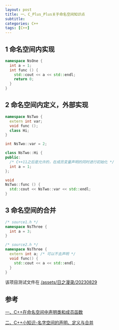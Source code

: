 ```yaml
---
layout: post
title: 一、C_Plus_Plus关于命名空间知识点
subtitle: 
categories: C++
tags: [C++]
---
```


## 1 命名空间内实现
```c++
namespace NsOne {
  int a = 1;
  int func () {
    std::cout << a << std::endl;
    return 0;
  }
}
```
## 2 命名空间内定义，外部实现
```c++
namespace NsTwo {
  extern int var;
  void func ();
  class Hi;
}
```

```c++
int NsTwo::var = 2;

class NsTwo::Hi {
public:
  /* C++11之后是允许的，在成员变量声明的同时进行初始化 */
  int a = 1;
};

void
NsTwo::func () {
  std::cout << NsTwo::var << std::endl;
}
```

## 3 命名空间的合并
```c++
/* source1.h */
namespace NsThree {
  int a = 3;
}
```

```c++
/* source2.h */
namespace NsThree {
  extern int a; /* 可以不去声明 */
  void func() {
    std::cout << a << std::endl;
  }
}
```

该项目测试文件在 [/assets/日之漫录/20230829](/assets/CPlusPlus/20230829)

## 参考
[一、C++在命名空间中声明类和成员函数](https://blog.csdn.net/ningmengccccc/article/details/80791772)

[二、C++小知识-名字空间的声明、定义与合并](https://blog.csdn.net/rong11417/article/details/106462434)